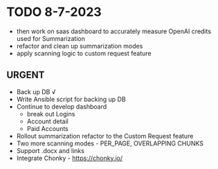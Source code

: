 # TODO 8-7-2023

- then work on saas dashboard to accurately measure OpenAI credits used for Summarization
- refactor and clean up summarization modes
- apply scanning logic to custom request feature


## URGENT

- Back up DB √
- Write Ansible script for backing up DB 
- Continue to develop dashboard
    - break out Logins
    - Account detail
    - Paid Accounts
- Rollout summarization refactor to the Custom Request feature
- Two more scanning modes - PER_PAGE, OVERLAPPING CHUNKS
- Support .docx and links
- Integrate Chonky - https://chonky.io/
